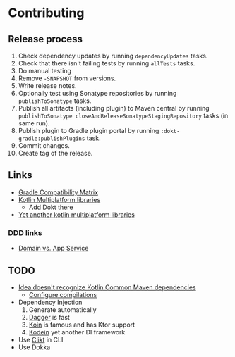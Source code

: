 # Contributing

## Release process

1. Check dependency updates by running `dependencyUpdates` tasks.
2. Check that there isn't failing tests by running `allTests` tasks.
3. Do manual testing
4. Remove `-SNAPSHOT` from versions.
5. Write release notes.
6. Optionally test using Sonatype repositories by running `publishToSonatype` tasks. 
7. Publish all artifacts (including plugin) to Maven central by running `publishToSonatype closeAndReleaseSonatypeStagingRepository` tasks (in same run).
8. Publish plugin to Gradle plugin portal by running `:dokt-gradle:publishPlugins` task.
9. Commit changes.
10. Create tag of the release.

## Links

- [Gradle Compatibility Matrix](https://docs.gradle.org/current/userguide/compatibility.html)
- [Kotlin Multiplatform libraries](https://libs.kmp.icerock.dev/)
  - Add Dokt there
- [Yet another kotlin multiplatform libraries](https://github.com/AAkira/Kotlin-Multiplatform-Libraries)

### DDD links

- [Domain vs. App Service](https://stackoverflow.com/questions/2268699/domain-driven-design-domain-service-application-service)

## TODO

- [Idea doesn't recognize Kotlin Common Maven dependencies](https://youtrack.jetbrains.com/issue/IDEA-296313/Idea-doesnt-recognize-Kotlin-Common-Maven-dependencies)
  - [Configure compilations](https://kotlinlang.org/docs/multiplatform-configure-compilations.html)
- Dependency Injection
  1. Generate automatically
  1. [Dagger](https://dagger.dev/) is fast
  1. [Koin](https://insert-koin.io/) is famous and has Ktor support
  1. [Kodein](https://docs.kodein.org/kodein-framework/index.html) yet another DI framework
- Use [Clikt](https://github.com/ajalt/clikt) in CLI
- Use Dokka